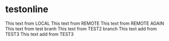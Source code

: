 # testonline
This text from LOCAL
This text from REMOTE
This text from REMOTE AGAIN
This text from test branh
This text from TEST2 branch
This text add from TEST3
This text add from TEST3
